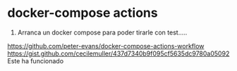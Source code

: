 # docker-compose actions

1. Arranca un docker compose para poder tirarle con test.....

https://github.com/peter-evans/docker-compose-actions-workflow
https://gist.github.com/cecilemuller/437d7340b9f095cf5635dc9780a05092 Este ha funcionado


